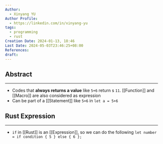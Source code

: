 ```yaml
---
Author:
  - Xinyang YU
Author Profile:
  - https://linkedin.com/in/xinyang-yu
tags:
  - programming
  - rust
Creation Date: 2024-01-13, 18:46
Last Date: 2024-05-03T23:46:25+08:00
References: 
draft: 
---
```

## Abstract
---
- Codes that **always returns a value** like `5+6` return s `11`. [[Function]] and [[Macro]] are also considered as expression
- Can be part of a [[Statement]] like `5+6` in `let a = 5+6`




## Rust Expression
---
- `if` in [[Rust]] is an [[Expression]], so we can do the following `let number = if condition { 5 } else { 6 };`